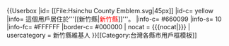 {{Userbox
|id= [[File:Hsinchu County Emblem.svg|45px]]
|id-c= yellow
|info= 這個用戶居住於'''[[新竹縣|<span style= color:#FF0000>新竹縣</span>]]'''。
|info-c= #660099
|info-s= 10
|info-fc= #FFFFFF
|border-c= #000000
| nocat = {{{nocat|}}}
| usercategory = 新竹縣維基人
}}<noinclude>[[Category:台灣各縣市用戶框模板]]</noinclude>